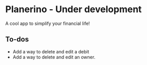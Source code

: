 # Planerino - Under development

A cool app to simplify your financial life!

## To-dos

- Add a way to delete and edit a debit
- Add a way to delete and edit an owner.
